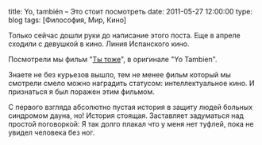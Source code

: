 title: Yo, también – Это стоит посмотреть
date: 2011-05-27 12:00:00
type: blog
tags: [Философия, Мир, Кино]

Только сейчас дошли руки до написание этого поста. Еще в апреле сходили с девушкой в кино. Линия Испанского кино. 

Посмотрели мы фильм "[Ты тоже](http://www.kinopoisk.ru/film/427441/)", в оригинале "Yo Tambien".

Знаете не без курьезов вышло, тем не менее фильм который мы смотрели смело можно наградить статусом: интеллектуальное кино. И признаться я был поражен этим фильмом. 

С первого взгляда абсолютно пустая история в защиту людей больных синдромом дауна, но! История стоящая. Заставляет задуматься над простой поговоркой: Я так долго плакал что у меня нет туфлей, пока не увидел человека без ног.
